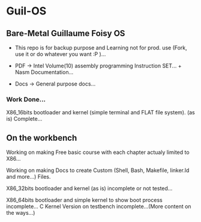 # Guil-OS
## Bare-Metal Guillaume Foisy OS
 
- This repo is for backup purpose and Learning not for prod. use  (Fork, use it or do whatever you want :P )...

- PDF -> Intel Volume(10) assembly programming  Instruction SET...   +   Nasm Documentation...

- Docs -> General purpose docs...
  
 ### Work Done...
 
 X86_16bits bootloader and kernel (simple terminal and FLAT file system).  (as is) Complete...


## On the workbench

 Working on making Free basic course with each chapter actualy limited to X86...
 
 Working on making Docs to create Custom (Shell, Bash, Makefile, linker.ld and more...) Files.

 X86_32bits  bootloader and kernel (as is) incomplete or not tested...

 X86_64bits bootloader and simple kernel to show boot process incomplete...  C Kernel Version on testbench incomplete...(More content on the ways...)
